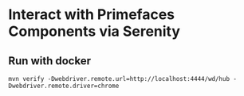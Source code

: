 # Interact with Primefaces Components via Serenity

## Run with docker
`mvn verify -Dwebdriver.remote.url=http://localhost:4444/wd/hub -Dwebdriver.remote.driver=chrome`
